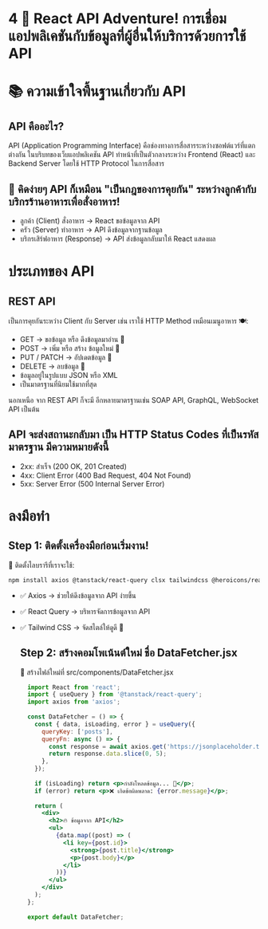 # 4 🚀 React API Adventure! การเชื่อมแอปพลิเคชันกับข้อมูลที่ผู้อื่นให้บริการด้วยการใช้ API 

# 📚 ความเข้าใจพื้นฐานเกี่ยวกับ API
## API คืออะไร?
API (Application Programming Interface) คือช่องทางการสื่อสารระหว่างซอฟต์แวร์ที่แตกต่างกัน ในบริบทของเว็บแอปพลิเคชัน API ทำหน้าที่เป็นตัวกลางระหว่าง Frontend (React) และ Backend Server โดยใช้ HTTP Protocol ในการสื่อสาร
## 🤔 คิดง่ายๆ API ก็เหมือน "เป็นกฎของการคุยกัน" ระหว่างลูกค้ากับบริกรร้านอาหารเพื่อสั่งอาหาร!
- ลูกค้า (Client) สั่งอาหาร → React ขอข้อมูลจาก API
- ครัว (Server) ทำอาหาร → API ดึงข้อมูลจากฐานข้อมูล
- บริกรเสิร์ฟอาหาร (Response) → API ส่งข้อมูลกลับมาให้ React แสดงผล
# ประเภทของ API

## REST API
เป็นการคุยกันระหว่าง Client กับ Server เช่น เราใช้ HTTP Method เหมือนเมนูอาหาร 🍽️:
- GET → ขอข้อมูล หรือ ดึงข้อมูลมาอ่าน 🍜
- POST → เพิ่ม หรือ สร้าง ข้อมูลใหม่ 🍔
- PUT / PATCH → อัปเดตข้อมูล 🍕
- DELETE → ลบข้อมูล 🍩
- ข้อมูลอยู่ในรูปแบบ JSON หรือ XML
- เป็นมาตรฐานที่นิยมใช้มากที่สุด

นอกเหนือ จาก REST API ก็จะมี อีกหลายมาตรฐานเช่น SOAP API, GraphQL, WebSocket API เป็นต้น
## API จะส่งสถานะกลับมา เป็น HTTP Status Codes ที่เป็นรหัสมาตรฐาน มีความหมายดังนี้
- 2xx: สำเร็จ (200 OK, 201 Created)
- 4xx: Client Error (400 Bad Request, 404 Not Found)
- 5xx: Server Error (500 Internal Server Error)

# ลงมือทำ
## Step 1: ติดตั้งเครื่องมือก่อนเริ่มงาน!
📌 ติดตั้งไลบรารีที่เราจะใช้:
```bash
npm install axios @tanstack/react-query clsx tailwindcss @heroicons/react
```
- ✅ Axios → ช่วยให้ดึงข้อมูลจาก API ง่ายขึ้น
- ✅ React Query → บริหารจัดการข้อมูลจาก API 
- ✅ Tailwind CSS → จัดสไตล์ให้ดูดี 💅

  ## Step 2: สร้างคอมโพเน้นต์ใหม่ ชื่อ DataFetcher.jsx
  📌 สร้างไฟล์ใหม่ที่ src/components/DataFetcher.jsx
  ```jsx
    import React from 'react';
    import { useQuery } from '@tanstack/react-query';
    import axios from 'axios';
    
    const DataFetcher = () => {
      const { data, isLoading, error } = useQuery({
        queryKey: ['posts'],
        queryFn: async () => {
          const response = await axios.get('https://jsonplaceholder.typicode.com/posts');
          return response.data.slice(0, 5);
        },
      });
    
      if (isLoading) return <p>กำลังโหลดข้อมูล... 🚀</p>;
      if (error) return <p>❌ เกิดข้อผิดพลาด: {error.message}</p>;
    
      return (
        <div>
          <h2>🔥 ข้อมูลจาก API</h2>
          <ul>
            {data.map((post) => (
              <li key={post.id}>
                <strong>{post.title}</strong>
                <p>{post.body}</p>
              </li>
            ))}
          </ul>
        </div>
      );
    };
    
    export default DataFetcher;    
  ```

  
  
